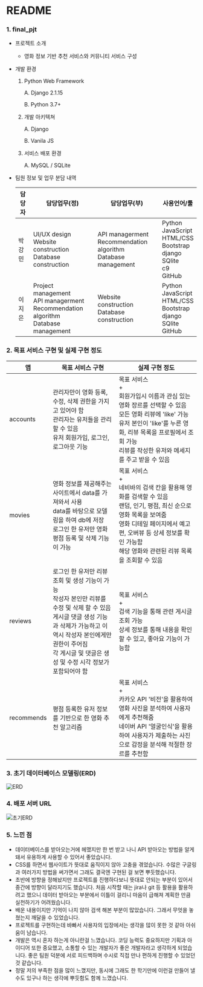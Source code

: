 # README

### 1. final_pjt

- 프로젝트 소개

  - 영화 정보 기반 추천 서비스와 커뮤니티 서비스 구성

- 개발 환경

  1. Python Web Framework

     A. Django 2.1.15

     B. Python 3.7+

  3. 개발 아키텍쳐

     A. Django

     B. Vanila JS

  4. 서비스 배포 환경

     A. MySQL / SQLite

- 팀원 정보 및 업무 분담 내역

  
   |담당자| 담당업무(정) | 담당업무(부) |사용언어/툴|
   |-| ------------ | ------------ |-|
   |박강민|UI/UX design<br />Website construction<br />Database construction|API managerment<br />Recommendation algorithm<br />Database management|Python<br />JavaScript<br />HTML/CSS<br />Bootstrap<br />django<br />SQlite<br />c9<br />GitHub|
   |이지은|Project management<br />API managerment<br />Recommendation algorithm<br />Database management|Website construction<br />Database construction|Python<br />JavaScript<br />HTML/CSS<br />Bootstrap<br />django<br />SQlite<br />GitHub|



### 2. 목표 서비스 구현 및 실제 구현 정도

|앱|목표 서비스 구현|실제 구현 정도|
|-|-|-|
|accounts|관리자만이 영화 등록, 수정, 삭제 권한을 가지고 있어야 함<br />관리자는 유저들을 관리할 수 있음<br />유저 회원가입, 로그인, 로그아웃 기능|목표 서비스<br />+<br />회원가입시 이름과 관심 있는 영화 장르를 선택할 수 있음<br />모든 영화 리뷰에 'like' 가능<br />유저 본인이 'like'를 누른 영화, 리뷰 목록을 프로필에서 조회 가능<br />리뷰를 작성한 유저와 메세지를 주고 받을 수 있음|
|movies|영화 정보를 제공해주는 사이트에서 data를 가져와서 사용<br />data를 바탕으로 모델링을 하여 db에 저장<br />로그인 한 유저만 영화 평점 등록 및 삭제 기능이 가능|목표 서비스<br />+<br />네비바의 검색 칸을 활용해 영화를 검색할 수 있음<br />랜덤, 인기, 평점, 최신 순으로 영화 목록을 보여줌<br />영화 디테일 페이지에서 예고편, 오버뷰 등 상세 정보를 확인 가능함<br />해당 영화와 관련된 리뷰 목록을 조회할 수 있음|
|reviews|로그인 한 유저만 리뷰 조회 및 생성 기능이 가능<br />작성자 본인만 리뷰를 수정 및 삭제 할 수 있음<br />게시글 댓글 생성 기능과 삭제가 가능하고 이 역시 작성자 본인에게만 권한이 주어짐<br />각 게시글 및 댓글은 생성 및 수정 시각 정보가 포함되어야 함|목표 서비스<br />+<br />검색 기능을 통해 관련 게시글 조회 가능<br />상세 정보를 통해 내용을 확인할 수 있고, 좋아요 기능이 가능함|
|recommends|평점 등록한 유저 정보를 기반으로 한 영화 추천 알고리즘|목표 서비스<br />+<br />카카오 API '비전'을 활용하여 영화 사진을 분석하여 사용자에게 추천해줌<br />네이버 API '얼굴인식'을 활용하여 사용자가 제출하는 사진으로 감정을 분석해 적절한 장르를 추천함|



### 3. 초기 데이터베이스 모델링(ERD)

![ERD](ERD.jpeg)



### 4. 배포 서버 URL

![초기ERD](C:\Users\KANGMIN\Desktop\SSAFY\final_pjt\초기ERD.jpg)



### 5. 느낀 점

- 데이터베이스를 받아오는거에 헤맸지만 한 번 받고 나니 API 받아오는 방법을 알게돼서 유용하게 사용할 수 있어서 좋았습니다.
- CSS를 하면서 웹사이트가 뜻대로 움직이지 않아 고충을 겪었습니다. 수많은 구글링과 여러가지 방법을 써가면서 그래도 결국엔 구현된 걸 보면 뿌듯했습니다.
- 초반에 방향을 정해놨지만 프로젝트를 진행하다보니 뜻대로 안되는 부분이 있어서 중간에 방향이 달라지기도 했습니다. 처음 시작할 때는 jira나 git 등 활용을 활용하려고 했으니 데이터 받아오는 부분에서 이틀이 걸리니 마음이 급해져 계획한 만큼 실천하기가 어려웠습니다.
- 배운 내용이지만 기억이 나지 않아 검색 해본 부분이 많았습니다. 그래서 무엇을 놓쳤는지 깨달을 수 있었습니다.
- 프로젝트를 구현하는데 바빠서 사용자의 입장에서는 생각을 많이 못한 것 같아 아쉬움이 남습니다.
- 개발은 역시 혼자 하는게 아니란걸 느꼈습니다. 코딩 능력도 중요하지만 기획과 아이디어 또한 중요했고, 소통할 수 있는 개발자가 좋은 개발자라고 생각하게 되었습니다. 좋은 팀원 덕분에 서로 피드백하며 수시로 직접 만나 편하게 진행할 수 있었던 것 같습니다. 
- 정말 저의 부족한 점을 많이 느꼈지만, 동시에 그래도 한 학기만에 이런걸 만들어 낼 수도 있구나 하는 생각에 뿌듯함도 함께 느꼈습니다.